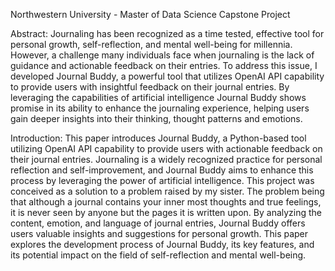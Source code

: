 Northwestern University - Master of Data Science Capstone Project

Abstract: 
Journaling has been recognized as a time tested, effective tool for personal growth, self-reflection, and mental well-being for millennia. However, a challenge many individuals face when journaling is the lack of guidance and actionable feedback on their entries. To address this issue, I developed Journal Buddy, a powerful tool that utilizes OpenAI API capability to provide users with insightful feedback on their journal entries. By leveraging the capabilities of artificial intelligence Journal Buddy shows promise in its ability to enhance the journaling experience, helping users gain deeper insights into their thinking, thought patterns and emotions. 
 
Introduction: 
This paper introduces Journal Buddy, a Python-based tool utilizing OpenAI API capability to provide users with actionable feedback on their journal entries. Journaling is a widely recognized practice for personal reflection and self-improvement, and Journal Buddy aims to enhance this process by leveraging the power of artificial intelligence. This project was conceived as a solution to a problem raised by my sister.  The problem being that although a journal contains your inner most thoughts and true feelings, it is never seen by anyone but the pages it is written upon.  By analyzing the content, emotion, and language of journal entries, Journal Buddy offers users valuable insights and suggestions for personal growth. This paper explores the development process of Journal Buddy, its key features, and its potential impact on the field of self-reflection and mental well-being. 

